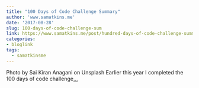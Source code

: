 ```yaml
---
title: "100 Days of Code Challenge Summary"
author: 'www.samatkins.me'
date: '2017-08-28'
slug: 100-days-of-code-challenge-sum
link: https://www.samatkins.me/post/hundred-days-of-code-challenge-summary/
categories:
- bloglink
tags:
  - samatkinsme
---
```


Photo by Sai Kiran Anagani on Unsplash Earlier this year I completed the 100 days of code challenge[... <i class="fas fa-external-link-alt"></i>](https://www.samatkins.me/post/hundred-days-of-code-challenge-summary/)

